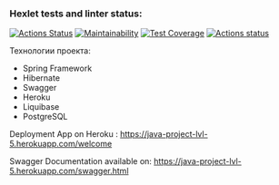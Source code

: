 ### Hexlet tests and linter status:
[![Actions Status](https://github.com/wtffka/java-project-lvl5/workflows/hexlet-check/badge.svg)](https://github.com/wtffka/java-project-lvl5/actions)
[![Maintainability](https://api.codeclimate.com/v1/badges/326c0bf1a55abd6834a8/maintainability)](https://codeclimate.com/github/wtffka/java-project-lvl5/maintainability)
[![Test Coverage](https://api.codeclimate.com/v1/badges/326c0bf1a55abd6834a8/test_coverage)](https://codeclimate.com/github/wtffka/java-project-lvl5/test_coverage)
[![Actions status](https://github.com/wtffka/java-project-lvl5/workflows/Java%20CI/badge.svg)](https://github.com/wtffka/java-project-lvl5/actions)

Технологии проекта:
- Spring Framework
- Hibernate
- Swagger
- Heroku
- Liquibase
- PostgreSQL

Deployment App on Heroku : https://java-project-lvl-5.herokuapp.com/welcome

Swagger Documentation available on: https://java-project-lvl-5.herokuapp.com/swagger.html